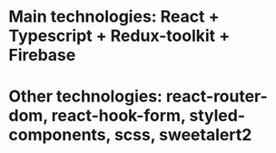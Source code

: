 # Main technologies: React + Typescript + Redux-toolkit + Firebase
# Other technologies: react-router-dom, react-hook-form, styled-components, scss, sweetalert2
